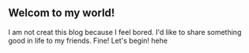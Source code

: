 ## Welcom to my world!

I am not creat this blog because I feel bored.
I'd like to share something good in life to my friends.
Fine! Let's begin!
hehe
